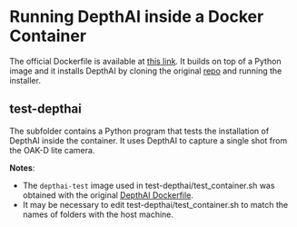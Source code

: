 # Running DepthAI inside a Docker Container

The official Dockerfile is available at [this link](https://github.com/luxonis/depthai/blob/main/Dockerfile).
It builds on top of a Python image and it installs DepthAI by cloning the original [repo](https://github.com/luxonis/depthai) and running the installer.

## test-depthai

The subfolder contains a Python program that tests the installation of DepthAI inside the container.
It uses DepthAI to capture a single shot from the OAK-D lite camera.

**Notes**:

* The `depthai-test` image used in test-depthai/test_container.sh was obtained with the original [DepthAI Dockerfile](https://github.com/luxonis/depthai/blob/main/Dockerfile).
* It may be necessary to edit test-depthai/test_container.sh to match the names of folders with the host machine.
